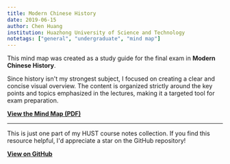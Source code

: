 ```yaml
---
title: Modern Chinese History
date: 2019-06-15
author: Chen Huang
institution: Huazhong University of Science and Technology
notetags: ["general", "undergraduate", "mind map"]
---
```


This mind map was created as a study guide for the final exam in **Modern Chinese History**.

Since history isn't my strongest subject, I focused on creating a clear and concise visual overview. The content is organized strictly around the key points and topics emphasized in the lectures, making it a targeted tool for exam preparation.

[**View the Mind Map (PDF)**](modern-chinese-history/pdf/modern-chinese-history-mindmap.pdf)

---

This is just one part of my HUST course notes collection. If you find this resource helpful, I'd appreciate a star on the GitHub repository!

[**View on GitHub**](https://github.com/chenx820/HUST-course-notes)
